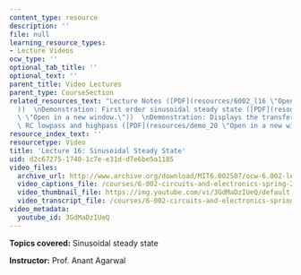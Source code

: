 ```yaml
---
content_type: resource
description: ''
file: null
learning_resource_types:
- Lecture Videos
ocw_type: ''
optional_tab_title: ''
optional_text: ''
parent_title: Video Lectures
parent_type: CourseSection
related_resources_text: "Lecture Notes ([PDF](resources/6002_l16 \"Open in a new window.\"\
  ))  \nDemonstration: First order sinusoidal steady state ([PDF](resources/demo_13\
  \ \"Open in a new window.\"))  \nDemonstration: Displays the transfer function of\
  \ RC lowpass and highpass ([PDF](resources/demo_20 \"Open in a new window.\"))"
resource_index_text: ''
resourcetype: Video
title: 'Lecture 16: Sinusoidal Steady State'
uid: d2c67275-1740-1c7e-e31d-d7e6be5a1185
video_files:
  archive_url: http://www.archive.org/download/MIT6.002S07/ocw-6.002-lec-mit-10250-04nov2003-220k.mp4
  video_captions_file: /courses/6-002-circuits-and-electronics-spring-2007/68483786508058c2b382225ba96a7ce9_3GdMaDzIUeQ.vtt
  video_thumbnail_file: https://img.youtube.com/vi/3GdMaDzIUeQ/default.jpg
  video_transcript_file: /courses/6-002-circuits-and-electronics-spring-2007/8fe5cd1153e4c0df17034b7e1d9a12e7_3GdMaDzIUeQ.pdf
video_metadata:
  youtube_id: 3GdMaDzIUeQ
---
```


**Topics covered:** Sinusoidal steady state

**Instructor:** Prof. Anant Agarwal